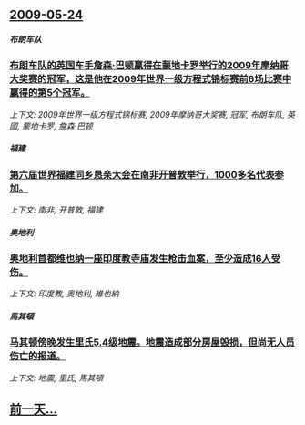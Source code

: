 ## [2009-05-24](/news/2009/05/24/index.md)

##### 布朗车队
### [布朗车队的英国车手詹森·巴顿赢得在蒙地卡罗举行的2009年摩纳哥大奖赛的冠军，这是他在2009年世界一级方程式锦标赛前6场比赛中赢得的第5个冠军。](/news/2009/05/24/布朗车队的英国车手詹森-巴顿赢得在蒙地卡罗举行的2009年摩纳哥大奖赛的冠军-这是他在2009年世界一级方程式锦标赛前6.md)
_上下文: 2009年世界一级方程式锦标赛, 2009年摩纳哥大奖赛, 冠军, 布朗车队, 英國, 蒙地卡罗, 詹森·巴顿_

##### 福建
### [第六届世界福建同乡恳亲大会在南非开普敦举行，1000多名代表参加。](/news/2009/05/24/第六届世界福建同乡恳亲大会在南非开普敦举行-1000多名代表参加.md)
_上下文: 南非, 开普敦, 福建_

##### 奥地利
### [奥地利首都维也纳一座印度教寺庙发生枪击血案，至少造成16人受伤。](/news/2009/05/24/奥地利首都维也纳一座印度教寺庙发生枪击血案-至少造成16人受伤.md)
_上下文: 印度教, 奥地利, 維也納_

##### 馬其頓
### [马其顿傍晚发生里氏5.4级地震。地震造成部分房屋毁损，但尚无人员伤亡的报道。](/news/2009/05/24/马其顿傍晚发生里氏54级地震-地震造成部分房屋毁损-但尚无人员伤亡的报道.md)
_上下文: 地震, 里氏, 馬其頓_

## [前一天...](/news/2009/05/23/index.md)

